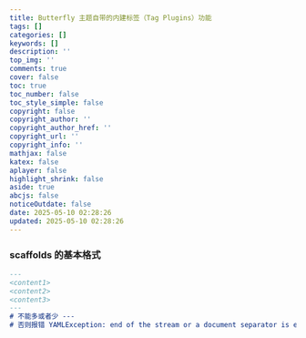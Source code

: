 ```yaml
---
title: Butterfly 主题自带的内建标签（Tag Plugins）功能
tags: []
categories: []
keywords: []
description: ''
top_img: ''
comments: true
cover: false
toc: true
toc_number: false
toc_style_simple: false
copyright: false
copyright_author: ''
copyright_author_href: ''
copyright_url: ''
copyright_info: ''
mathjax: false
katex: false
aplayer: false
highlight_shrink: false
aside: true
abcjs: false
noticeOutdate: false
date: 2025-05-10 02:28:26
updated: 2025-05-10 02:28:26
---
```


### scaffolds 的基本格式

```markdown
---
<content1>
<content2>
<content3>
---
# 不能多或者少 ---
# 否则报错 YAMLException: end of the stream or a document separator is expected (2:6)
```


